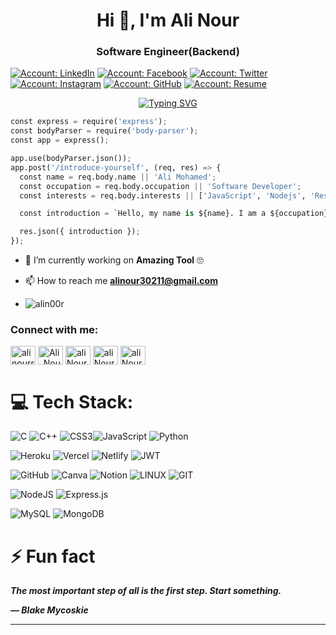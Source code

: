 <h1 align="center">Hi 👋, I'm Ali Nour</h1>
<h3 align="center">Software Engineer(Backend)</h3>

[![Account: LinkedIn](https://img.shields.io/badge/Ali%20Mohamed-LinkedIn-0077b5)](https://www.linkedin.com/in/alinourr/)
[![Account: Facebook](https://img.shields.io/badge/Ali%20Mohamed-Facebook-3B5998)](https://www.facebook.com/abo2002nour)
[![Account: Twitter](https://img.shields.io/badge/Ali%20Mohamed-Twitter-0084b4)](https://twitter.com/Alimuha84479016)
[![Account: Instagram](https://img.shields.io/badge/Ali%20Mohamed-Instagram-966842)](https://www.instagram.com/alinoourr/)
[![Account: GitHub](https://img.shields.io/badge/Ali%20Mohamed-GitHub-2b3137)](https://www.github.com/alin00r/)
[![Account: Resume](https://img.shields.io/badge/Download-CV-6b3237)](https://github.com/alin00r/alin00r/blob/main/AliNourResume.pdf)

<p align="center">
<a href="https://git.io/typing-svg"><img src="https://readme-typing-svg.demolab.com?font=Fira+Code&weight=900&size=25&pause=1000&color=D27800&center=true&vCenter=true&width=600&height=100&lines=Computer+Science+Student+at (SCU);Backend+Developer+with+NodeJS;" alt="Typing SVG" /></a></p>

```python
const express = require('express');
const bodyParser = require('body-parser');
const app = express();

app.use(bodyParser.json());
app.post('/introduce-yourself', (req, res) => {
  const name = req.body.name || 'Ali Mohamed';
  const occupation = req.body.occupation || 'Software Developer';
  const interests = req.body.interests || ['JavaScript', 'Nodejs', 'Rest Framework'];

  const introduction = `Hello, my name is ${name}. I am a ${occupation} and my interests include ${interests.join(', ')}.`;

  res.json({ introduction });
});
```
- 🌱 I’m currently working on **Amazing Tool** 🙄
  <!--learning   **MongoDb**-->

- 📫 How to reach me **alinour30211@gmail.com**
  
-  <p align="left"> <img src="https://komarev.com/ghpvc/?username=alin00r&label=Profile%20views&color=0e75b6&style=flat" alt="alin00r" /> </p>
<p align="center">


<h3 align="left">Connect with me:</h3>
<p align="left">
<a href="https://www.linkedin.com/in/alinourr/" target="blank"><img align="center" src="https://raw.githubusercontent.com/rahuldkjain/github-profile-readme-generator/master/src/images/icons/Social/linked-in-alt.svg" alt="alinourr" height="30" width="40" /></a>
<a href="https://codeforces.com/profile/N00R00" target="blank"><img align="center" src="https://raw.githubusercontent.com/rahuldkjain/github-profile-readme-generator/master/src/images/icons/Social/codeforces.svg" alt="Ali_Nour" height="30" width="40" /></a>                                   
  <a href="https://fb.com/abo2002nour/" target="blank"><img align="center"
      src="https://raw.githubusercontent.com/rahuldkjain/github-profile-readme-generator/master/src/images/icons/Social/facebook.svg"
      alt="ali Nour" height="30" width="40" /></a>                                      
  <a href="https://instagram.com/therealalinour" target="blank"><img align="center"
      src="https://raw.githubusercontent.com/rahuldkjain/github-profile-readme-generator/master/src/images/icons/Social/instagram.svg"
      alt="ali Nour" height="30" width="40" /></a>                                        
 <a href="https://twitter.com/Alimuha84479016" target="blank"><img align="center"
      src="https://raw.githubusercontent.com/rahuldkjain/github-profile-readme-generator/master/src/images/icons/Social/twitter.svg"
      alt="ali Nour" height="30" width="40" /></a>


</p>
<!--
## Stack
<table >
   <tbody>
      <tr>
         <td>OS</td>
         <td>
            <a href="https://zorin.com/os/" title="Linux / Zorin">
            <img
               src="http://2.bp.blogspot.com/-gmuKwnwMDvM/UtPp9l4CvVI/AAAAAAAAHJc/bFKlsP-RTjI/s300/zorinos-thumb.jpg"
               alt="Zorin OS"
               height="32"
               />
            </a>
            <a
               href="https://www.microsoft.com/en-us/software-download/windows10"
               title="Windows"
               >
            <img
               src="https://www.freeiconspng.com/thumbs/windows-icon-png/cute-ball-windows-icon-png-16.png"
               alt="Windows"
               height="32"
               />
            </a>
            <a href="https://github.com/zsh-users/zsh" title="virtualbox ">
            <img
               src="https://cdn-icons-png.flaticon.com/512/873/873151.png"
               alt="virtualbox icon"
               height="32"
               />
            </a>
         </td>
      </tr>
      <tr>
         <td>Tools</td>
         <td>
            <a href="https://code.visualstudio.com/" title="VSCode">
            <img
               src="https://cdn.icon-icons.com/icons2/2107/PNG/512/file_type_vscode_icon_130084.png"
               alt="VSCode icon"
               height="32"
               />
            </a>
            <a
               href="https://www.mathworks.com/products/matlab.html"
               title="Matlab"
               >
            <img
               src="https://upload.wikimedia.org/wikipedia/commons/thumb/2/21/Matlab_Logo.png/667px-Matlab_Logo.png"
               alt="Matlab Icon"
               height="32"
               />
            </a>
            <a href="https://git-scm.org" title="git">
            <img
               src="https://raw.githubusercontent.com/devicons/devicon/master/icons/git/git-original.svg"
               alt="git icon"
               height="32"
               />
            </a>
            <a href="https://github.com" title="GitHub">
            <img
               src="https://raw.githubusercontent.com/devicons/devicon/master/icons/github/github-original.svg"
               alt="GitHub icon"
               height="32"
               />
            </a>
            <a href="https://mozilla.org/firefox/" title="Figma">
            <img
               src="https://camo.githubusercontent.com/a86a8278da4c5b5a43330e1ea28e6ba050007a837128b5dff5b35d5ff0f1248a/68747470733a2f2f63646e2d696d616765732d312e6d656469756d2e636f6d2f6d61782f313630302f312a365867664443566e3831415958363858766432492d674032782e706e67"
               alt="Figma icon"
               height="32"
               />
            </a>
            <a href="https://www.google.com/chrome/" title="Chrome">
            <img
               src="https://raw.githubusercontent.com/devicons/devicon/master/icons/chrome/chrome-original.svg"
               alt="Chrome Icon"
               height="32"
               />
            </a>
            <a href="https://mozilla.org/firefox/" title="Firefox">
            <img
               src="https://raw.githubusercontent.com/devicons/devicon/master/icons/firefox/firefox-original.svg"
               alt="Firefox icon"
               height="32"
               />
            </a>
         </td>
      </tr>
      <tr>
         <td>Frontend</td>
         <td>
            <a
               href="https://developer.mozilla.org/en-US/docs/Web/JavaScript"
               title="JavaScript"
               >
            <img
               src="https://raw.githubusercontent.com/devicons/devicon/master/icons/javascript/javascript-plain.svg"
               alt="javascript"
               height="32"
               />
            </a>
            <a href="https://www.w3schools.com/css/" title="Css">
            <img
               src="https://cdn.pixabay.com/photo/2017/08/05/11/16/logo-2582747_1280.png"
               alt="css icon"
               height="32"
               />
            </a>
            <a
               href="https://developer.mozilla.org/en-US/docs/Glossary/HTML5"
               title="HTML 5"
               >
            <img
               src="https://raw.githubusercontent.com/devicons/devicon/master/icons/html5/html5-plain.svg"
               alt="HTML Icon"
               height="32"
               />
            </a>
            <a href="https://getbootstrap.com" title="Bootstrap 4 and 5">
            <img
               src="https://raw.githubusercontent.com/devicons/devicon/master/icons/bootstrap/bootstrap-original.svg"
               alt="Bootstrap Icon"
               height="32"
               />
            </a>
            <a href="https://fontawesome.com" title="Fontawesome 5 and 6">
            <img
               src="https://cdn.jsdelivr.net/npm/simple-icons@3.0.1/icons/fontawesome.svg"
               alt="fontaweseome icon"
               height="32"
               />
            </a>
         </td>
      </tr>
      <tr>
           <td>Backend</td>
         <td>
            <a
               href="#"
               title="nodejs"
               >
            <img
               src="https://seeklogo.com/images/N/nodejs-logo-FBE122E377-seeklogo.com.png"
               alt="nodejs"
               height="32"
               />
            </a>
            <a
               href="#"
               title="Expressjs"
               >
            <img
               src="https://upload.wikimedia.org/wikipedia/commons/6/64/Expressjs.png"
               alt="Expressjs"
               height="32"
               />
            </a>
            <a href="#" title="MongoDB">
            <img
               src="https://upload.wikimedia.org/wikipedia/commons/thumb/9/93/MongoDB_Logo.svg/2560px-MongoDB_Logo.svg.png"
               alt="MongoDB"
               height="30"
               />
            </a>
            <a href="#" title="Postman">
            <img
               src="https://upload.wikimedia.org/wikipedia/commons/c/c2/Postman_%28software%29.png"
               alt="Postman"
               height="30"
               />
            </a>
         </td>
      </tr>
      <tr>
         <td>Desktop</td>
         <td>
            <a href="https://openjfx.io/" title="JavaFX">
            <img
               src="https://static.wixstatic.com/media/2724b2_a4c660815dde4271be00cb7e9b9cae2c~mv2.png/v1/fit/w_605%2Ch_533%2Cal_c/file.png"
               alt="JavaFX"
               height="32"
               />
            </a>
            <a href="https://www.java.com/en/" title="Java">
            <img
               src="https://raw.githubusercontent.com/github/explore/5b3600551e122a3277c2c5368af2ad5725ffa9a1/topics/java/java.png"
               alt="Java"
               height="32"
               />
            </a>
            <a
               href="https://gluonhq.com/products/scene-builder/"
               title="scenebuilder"
               >
            <img
               src="https://i0.wp.com/gluonhq.com/wp-content/uploads/2015/02/SceneBuilderLogo.png?fit=781%2C781&ssl=1"
               alt="scenebuilder"
               height="32"
               />
            </a>
            <a href="https://netbeans.apache.org/" title="Netbeans">
            <img
               src="https://netbeans.apache.org/images/apache-netbeans.svg"
               alt="Netbeans"
               height="32"
               />
            </a>
         </td>
      </tr>
      <tr>
         <td>Games</td>
         <td>
            <a
               href="https://www.w3schools.com/cpp/default.asp"
               title="C++"
               >
            <img
               src="https://upload.wikimedia.org/wikipedia/commons/thumb/1/18/ISO_C%2B%2B_Logo.svg/800px-ISO_C%2B%2B_Logo.svg.png"
               alt="C++"
               height="32"
               />
            </a>
            <a
               href="https://www.sfml-dev.org/"
               title="SFML"
               >
            <img
               src="https://upload.wikimedia.org/wikipedia/commons/thumb/a/a0/SFML_Logo.svg/1200px-SFML_Logo.svg.png"
               alt="SFML"
               height="32"
               />
            </a>
            <a href="https://www.opengl.org/" title="OpenGl">
            <img
               src="https://upload.wikimedia.org/wikipedia/commons/thumb/e/e9/Opengl-logo.svg/2560px-Opengl-logo.svg.png"
               alt="OpenGl"
               height="30"
               />
            </a>
         </td>
      </tr>
   </tbody>
</table>

<h2> Programming Languages</h2>

<p>
    <a href="#"><img alt="C" src="https://img.shields.io/badge/C%20-%232370ED.svg?logo=c&logoColor=white"></a>
    <a href="#"><img alt="C++" src="https://img.shields.io/badge/C++%20-%2300599C.svg?logo=c%2B%2B&logoColor=white"></a>
    <a href="#"><img alt="CSS" src="https://img.shields.io/badge/CSS%20-%231572B6.svg?logo=css3&logoColor=white"></a>
    <a href="#"><img alt="HTML" src="https://img.shields.io/badge/HTML%20-%23E34F26.svg?logo=html5&logoColor=white"></a>
    <a href="#"><img alt="JavaScript" src="https://img.shields.io/badge/JavaScript%20-%23F7DF1E.svg?logo=javascript&logoColor=black"></a>
    <a href="#"><img alt="Python" src="https://camo.githubusercontent.com/3bded904a0ba3f43805cf0e1bbea466a8f942158271015693d2e3f97db0d2775/68747470733a2f2f696d672e736869656c64732e696f2f62616467652f507974686f6e2532302d2532333134333534432e7376673f7374796c653d706c6173746963266c6f676f3d707974686f6e266c6f676f436f6c6f723d7768697465"></a>
    
</p>
<h3 align="left">Languages and Tools:</h3>
<p align="left">  <a href="https://www.cprogramming.com/" target="_blank" rel="noreferrer"> <img src="https://raw.githubusercontent.com/devicons/devicon/master/icons/c/c-original.svg" alt="c" width="40" height="40"/> </a> <a href="https://www.w3schools.com/cpp/" target="_blank" rel="noreferrer"> <img src="https://raw.githubusercontent.com/devicons/devicon/master/icons/cplusplus/cplusplus-original.svg" alt="cplusplus" width="40" height="40"/> </a> <a href="https://www.w3schools.com/css/" target="_blank" rel="noreferrer"> <img src="https://raw.githubusercontent.com/devicons/devicon/master/icons/css3/css3-original-wordmark.svg" alt="css3" width="40" height="40"/> </a> <a href="https://expressjs.com" target="_blank" rel="noreferrer"> <img src="https://raw.githubusercontent.com/devicons/devicon/master/icons/express/express-original-wordmark.svg" alt="express" width="40" height="40"/> </a> <a href="https://git-scm.com/" target="_blank" rel="noreferrer"> <img src="https://www.vectorlogo.zone/logos/git-scm/git-scm-icon.svg" alt="git" width="40" height="40"/> </a> <a href="https://www.w3.org/html/" target="_blank" rel="noreferrer"> <img src="https://raw.githubusercontent.com/devicons/devicon/master/icons/html5/html5-original-wordmark.svg" alt="html5" width="40" height="40"/> </a> <a href="https://developer.mozilla.org/en-US/docs/Web/JavaScript" target="_blank" rel="noreferrer"> <img src="https://raw.githubusercontent.com/devicons/devicon/master/icons/javascript/javascript-original.svg" alt="javascript" width="40" height="40"/> </a> <a href="https://www.linux.org/" target="_blank" rel="noreferrer"> <img src="https://raw.githubusercontent.com/devicons/devicon/master/icons/linux/linux-original.svg" alt="linux" width="40" height="40"/> </a> <a href="https://www.mongodb.com/" target="_blank" rel="noreferrer"> <img src="https://raw.githubusercontent.com/devicons/devicon/master/icons/mongodb/mongodb-original-wordmark.svg" alt="mongodb" width="40" height="40"/> </a> <a href="https://nodejs.org" target="_blank" rel="noreferrer"> <img src="https://raw.githubusercontent.com/devicons/devicon/master/icons/nodejs/nodejs-original-wordmark.svg" alt="nodejs" width="40" height="40"/> </a> <a href="https://postman.com" target="_blank" rel="noreferrer"> <img src="https://www.vectorlogo.zone/logos/getpostman/getpostman-icon.svg" alt="postman" width="40" height="40"/> </a> <a href="https://www.python.org" target="_blank" rel="noreferrer"> <img src="https://raw.githubusercontent.com/devicons/devicon/master/icons/python/python-original.svg" alt="python" width="40" height="40"/> </a>  </p> 
<a href="https://stardev.io/developers/alin00r"><img alt="Check out alin00r's profile on stardev.io" src="https://stardev.io/developers/alin00r/badge/languages/global.svg" /></a> 
-->

# 💻 Tech Stack:
![C](https://img.shields.io/badge/c-%2300599C.svg?style=for-the-badge&logo=c&logoColor=white) ![C++](https://img.shields.io/badge/c++-%2300599C.svg?style=for-the-badge&logo=c%2B%2B&logoColor=white) ![CSS3](https://img.shields.io/badge/css3-%231572B6.svg?style=for-the-badge&logo=css3&logoColor=white)![JavaScript](https://img.shields.io/badge/javascript-%23323330.svg?style=for-the-badge&logo=javascript&logoColor=%23F7DF1E) ![Python](https://img.shields.io/badge/python-3670A0?style=for-the-badge&logo=python&logoColor=ffdd54) 
<!--![AWS](https://img.shields.io/badge/AWS-%23FF9900.svg?style=for-the-badge&logo=amazon-aws&logoColor=white) -->
![Heroku](https://img.shields.io/badge/heroku-%23430098.svg?style=for-the-badge&logo=heroku&logoColor=white) 
![Vercel](https://img.shields.io/badge/vercel-%23000000.svg?style=for-the-badge&logo=vercel&logoColor=white)
![Netlify](https://img.shields.io/badge/netlify-%23000000.svg?style=for-the-badge&logo=netlify&logoColor=#00C7B7)
![JWT](https://img.shields.io/badge/JWT-black?style=for-the-badge&logo=JSON%20web%20tokens)
<!-- ![jQuery](https://img.shields.io/badge/jquery-%230769AD.svg?style=for-the-badge&logo=jquery&logoColor=white) -->
![GitHub](https://img.shields.io/badge/GitHub-%23121011.svg?style=for-the-badge&logo=github&logoColor=white) 
![Canva](https://img.shields.io/badge/Canva-%2300C4CC.svg?style=for-the-badge&logo=Canva&logoColor=white)
![Notion](https://img.shields.io/badge/Notion-%23000000.svg?style=for-the-badge&logo=notion&logoColor=white) 
![LINUX](https://img.shields.io/badge/Linux-FCC624?style=for-the-badge&logo=linux&logoColor=black)
![GIT](https://img.shields.io/badge/Git-fc6d26?style=for-the-badge&logo=git&logoColor=white)
<!-- ![Next JS](https://img.shields.io/badge/Next-black?style=for-the-badge&logo=next.js&logoColor=white) -->
![NodeJS](https://img.shields.io/badge/node.js-6DA55F?style=for-the-badge&logo=node.js&logoColor=white)
![Express.js](https://img.shields.io/badge/express.js-%23404d59.svg?style=for-the-badge&logo=express&logoColor=%2361DAFB) 
<!--![React](https://img.shields.io/badge/react-%2320232a.svg?style=for-the-badge&logo=react&logoColor=%2361DAFB)
![React Native](https://img.shields.io/badge/react_native-%2320232a.svg?style=for-the-badge&logo=react&logoColor=%2361DAFB) 
![React Router](https://img.shields.io/badge/React_Router-CA4245?style=for-the-badge&logo=react-router&logoColor=white) 
![Redux](https://img.shields.io/badge/redux-%23593d88.svg?style=for-the-badge&logo=redux&logoColor=white)
![SASS](https://img.shields.io/badge/SASS-hotpink.svg?style=for-the-badge&logo=SASS&logoColor=white)
![Nginx](https://img.shields.io/badge/nginx-%23009639.svg?style=for-the-badge&logo=nginx&logoColor=white)-->
![MySQL](https://img.shields.io/badge/mysql-%2300f.svg?style=for-the-badge&logo=mysql&logoColor=white)
![MongoDB](https://img.shields.io/badge/MongoDB-%234ea94b.svg?style=for-the-badge&logo=mongodb&logoColor=white)

# ⚡ Fun fact

***The most important step of all is the first step. Start something.***

***— Blake Mycoskie***

<hr>


